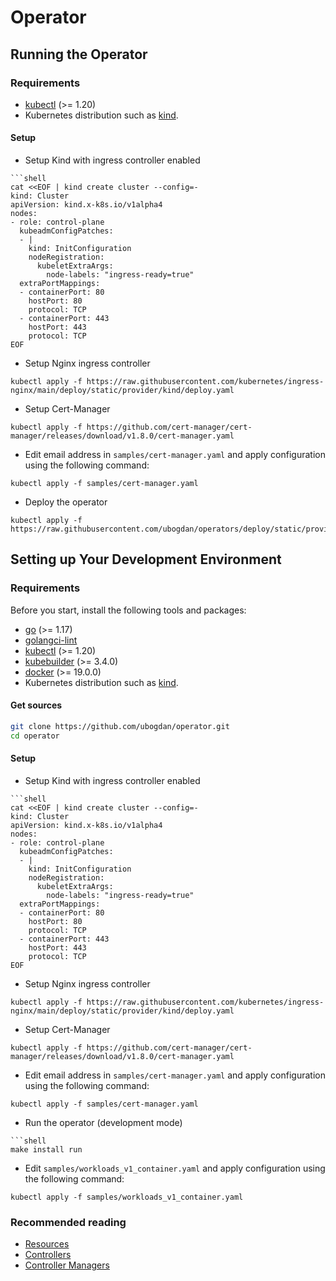 # Operator
## Running the Operator
### Requirements

* [kubectl](https://kubernetes.io/docs/tasks/tools/install-kubectl/) (>= 1.20)
* Kubernetes distribution such as [kind](https://kind.sigs.k8s.io).

#### Setup

* Setup Kind with ingress controller enabled
```shell
```shell
cat <<EOF | kind create cluster --config=-
kind: Cluster
apiVersion: kind.x-k8s.io/v1alpha4
nodes:
- role: control-plane
  kubeadmConfigPatches:
  - |
    kind: InitConfiguration
    nodeRegistration:
      kubeletExtraArgs:
        node-labels: "ingress-ready=true"
  extraPortMappings:
  - containerPort: 80
    hostPort: 80
    protocol: TCP
  - containerPort: 443
    hostPort: 443
    protocol: TCP
EOF
```
 
* Setup Nginx ingress controller
```shell
kubectl apply -f https://raw.githubusercontent.com/kubernetes/ingress-nginx/main/deploy/static/provider/kind/deploy.yaml
```

* Setup Cert-Manager
```shell
kubectl apply -f https://github.com/cert-manager/cert-manager/releases/download/v1.8.0/cert-manager.yaml
```

* Edit email address in `samples/cert-manager.yaml` and apply configuration using the following command:
```shell
kubectl apply -f samples/cert-manager.yaml
```

* Deploy the operator
```shell
kubectl apply -f https://raw.githubusercontent.com/ubogdan/operators/deploy/static/provider/kind/deploy.yaml
```

## Setting up Your Development Environment
### Requirements

Before you start, install the following tools and packages:

* [go](https://golang.org/dl/) (>= 1.17)
* [golangci-lint](https://github.com/golangci/golangci-lint)
* [kubectl](https://kubernetes.io/docs/tasks/tools/install-kubectl/) (>= 1.20)
* [kubebuilder](https://github.com/kubernetes-sigs/kubebuilder) (>= 3.4.0)
* [docker](https://docs.docker.com/) (>= 19.0.0)
* Kubernetes distribution such as [kind](https://kind.sigs.k8s.io).

#### Get sources

```bash
git clone https://github.com/ubogdan/operator.git
cd operator
```

#### Setup
* Setup Kind with ingress controller enabled
```shell
```shell
cat <<EOF | kind create cluster --config=-
kind: Cluster
apiVersion: kind.x-k8s.io/v1alpha4
nodes:
- role: control-plane
  kubeadmConfigPatches:
  - |
    kind: InitConfiguration
    nodeRegistration:
      kubeletExtraArgs:
        node-labels: "ingress-ready=true"
  extraPortMappings:
  - containerPort: 80
    hostPort: 80
    protocol: TCP
  - containerPort: 443
    hostPort: 443
    protocol: TCP
EOF
```
* Setup Nginx ingress controller
```shell
kubectl apply -f https://raw.githubusercontent.com/kubernetes/ingress-nginx/main/deploy/static/provider/kind/deploy.yaml
```

* Setup Cert-Manager
```shell
kubectl apply -f https://github.com/cert-manager/cert-manager/releases/download/v1.8.0/cert-manager.yaml
```
 
* Edit email address in `samples/cert-manager.yaml` and apply configuration using the following command:
```shell
kubectl apply -f samples/cert-manager.yaml
```
* Run the operator (development mode)
```shell
```shell
make install run
```

* Edit `samples/workloads_v1_container.yaml` and apply configuration using the following command:
```shell
kubectl apply -f samples/workloads_v1_container.yaml
```



### Recommended reading

* [Resources](https://book-v1.book.kubebuilder.io/basics/what_is_a_resource.html)
* [Controllers](https://book-v1.book.kubebuilder.io/basics/what_is_a_controller.html)
* [Controller Managers](https://book-v1.book.kubebuilder.io/basics/what_is_the_controller_manager.html)